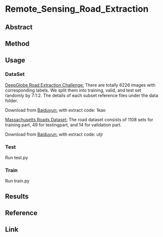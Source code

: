 # Remote_Sensing_Road_Extraction

## Abstract

## Method

## Usage
### DataSet
 
[DeepGlobe Road Extraction Challenge:](https://competitions.codalab.org/competitions/18467#participate-get_starting_kit) There are totally 6226 images with corresponding labels. We split them into training, valid, and test set randomly by 7:1:2. The details of each subset reference files under the data folder.

Download from [Baiduyun:](https://pan.baidu.com/s/1gwkIDl6vfg4di-4ZQTuICg) with extract code: 1kao 


[Massachusetts Roads Dataset:](https://www.cs.toronto.edu/~vmnih/data/) The road dataset consists of 1108 sets for training part, 49 for testingpart, and 14 for validation part.

Download from [Baiduyun:](https://pan.baidu.com/s/1I-HBIdIXvSgnSqz5Ag0MQA) with extract code: utjr 


### Test
Run test.py
### Train
Run train.py

## Results

## Reference

## Link
